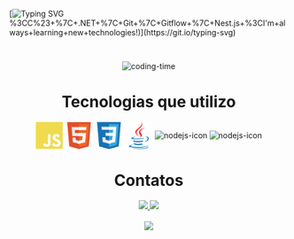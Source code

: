 
[![Typing SVG](https://readme-typing-svg.demolab.com?font=Fira+Code&size=25&duration=2000&pause=1000&color=A033F7&center=true&width=435&separator=%3C&lines=Hello!+It's+a+pleasure+to+meet+you.%3CI'm+a+backend+developer+from+Brazil+;)%3CC%23+%7C+.NET+%7C+Git+%7C+Gitflow+%7C+Nest.js+%3CI'm+always+learning+new+technologies!)](https://git.io/typing-svg)

<div align="center">
  <img align="center" height="350" alt="coding-time" src="synthwave_code.gif" style="margin-top: 30px;">
  <div align="center">
    <h1 align="center">Tecnologias que utilizo</h1>
      <img align="center" height="50" width="50" alt="js-icon"  src="https://raw.githubusercontent.com/devicons/devicon/master/icons/javascript/javascript-plain.svg">
      <img align="center" height="50" width="50" alt="html-icon" src="https://raw.githubusercontent.com/devicons/devicon/master/icons/html5/html5-original.svg">
      <img align="center" height="50" width="50" alt="css-icon" src="https://raw.githubusercontent.com/devicons/devicon/master/icons/css3/css3-original.svg">
      <img align="center" height="50" width="50" alt="nodejs-icon" src="https://raw.githubusercontent.com/devicons/devicon/master/icons/java/java-original.svg">
      <img align="center" height="50" width="50" alt="nodejs-icon" src="https://cdn.jsdelivr.net/gh/devicons/devicon/icons/c/c-original.svg">
      <img align="center" height="50" width="50" alt="nodejs-icon" src="https://cdn.jsdelivr.net/gh/devicons/devicon/icons/postgresql/postgresql-plain-wordmark.svg">
      <h1 align="center">Contatos</h1>
        <a href = "mailto: gustavooliveira812@gmail.com">
          <img width="50" src="gmail.png">
        </a>
        <a href = "https://www.linkedin.com/in/gustavo-oliveira-da-cunha-606097269/">
          <img width="50" src="linkedin.png">
        </a>
        <br><br>
      <div display=inline-block">
        <img align="center" height="240em" src="https://github-readme-stats.vercel.app/api/top-langs/?username=GtOliv3r&layout=compact&langs_count=16&theme=midnight-purple">
      </div>
    </div>
 </div>

